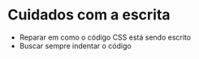 #  Cuidados com a escrita

* Reparar em como o código CSS está sendo escrito 
* Buscar sempre indentar o código